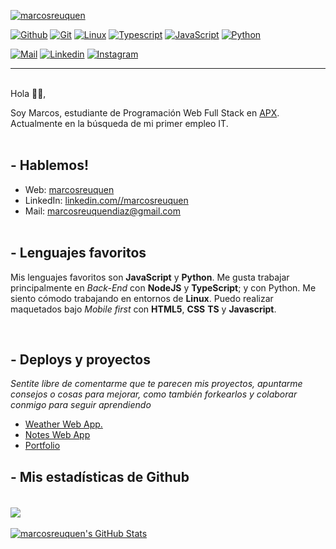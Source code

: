 [![marcosreuquen](https://media-exp3.licdn.com/dms/image/C5616AQGSH_Knr79ZJw/profile-displaybackgroundimage-shrink_200_800/0/1605112743023?e=1629331200&v=beta&t=zkrqFhJqjPF1o4jTEIvQtDtR68zVQKMHoJqBauTYzj4)][1]

[![Github](https://img.shields.io/badge/Github--333.svg?logo=github&logoWidth=20)](https://github.com/marcosreuquen)
[![Git](https://img.shields.io/badge/Git--critical.svg?logo=git&logoWidth=20)](https://github.com/marcosreuquen)
[![Linux](https://img.shields.io/badge/Linux--important.svg?logo=linux&logoWidth=20)](https://github.com/marcosreuquen)
[![Typescript](https://img.shields.io/badge/TypeScript--blue.svg?logo=typescript&logoWidth=20)](https://github.com/Marcosreuquen?tab=repositories&q=&type=&language=typescript)
[![JavaScript](https://img.shields.io/badge/JavaScript--yellow.svg?logo=javaScript&logoWidth=20)](https://github.com/Marcosreuquen?tab=repositories&q=&type=&language=javascript)
[![Python](https://img.shields.io/badge/Python--blueviolet.svg?logo=python&logoWidth=20)](https://github.com/Marcosreuquen?tab=repositories&q=&type=&language=python)

[![Mail](https://img.shields.io/badge/Mail--981E32.svg?logo=gmail&logoWidth=20)][3]
[![Linkedin](https://img.shields.io/badge/Linkedin--00205B.svg?logo=linkedin&logoWidth=20)][1]
[![Instagram](https://img.shields.io/badge/Instagram--C9284D.svg?logo=instagram&logoWidth=20)][4]
<br>

---

<br>
Hola 👋🏻,

Soy Marcos, estudiante de Programación Web Full Stack en [APX][6]. Actualmente en la búsqueda de mi primer empleo IT.
<br>
<br>

## - Hablemos!

- Web: [marcosreuquen][7]
- LinkedIn: [linkedin.com//marcosreuquen][2]
- Mail: [marcosreuquendiaz@gmail.com][3]
  <br>
  <br>

## - Lenguajes favoritos

Mis lenguajes favoritos son **JavaScript** y **Python**. Me gusta trabajar principalmente en _Back-End_ con **NodeJS** y **TypeScript**; y con Python. Me siento cómodo trabajando en entornos de **Linux**. Puedo realizar maquetados bajo _Mobile first_ con **HTML5**, **CSS** **TS** y **Javascript**.

<br>

## - Deploys y proyectos

_Sentite libre de comentarme que te parecen mis proyectos, apuntarme consejos o cosas para mejorar, como también forkearlos y colaborar conmigo para seguir aprendiendo_

- [Weather Web App.](https://marcosreuquen.github.io/WeatherApp)
- [Notes Web App](https://marcosreuquen.github.io/NotesAppFront)
- [Portfolio](https://marcosreuquen.github.io/apx-desafio-m4)

## - Mis estadísticas de Github

<a href="https://github.com/marcosreuquen/marcosreuquen">
  <br><img align="center" src="https://github-readme-stats.vercel.app/api/top-langs/?username=marcosreuquen&hide=java,html&title_color=ffffff&text_color=c9cacc&icon_color=2bbc8a&bg_color=1d1f21" />
</a>
<a href="https://github.com/marcosreuquen/marcosreuquen">
  <br><br><img align="center" src="https://github-readme-stats.vercel.app/api?username=marcosreuquen&show_icons=true&line_height=27&count_private=true&title_color=ffffff&text_color=c9cacc&icon_color=2bbc8a&bg_color=1d1f21" alt="marcosreuquen's GitHub Stats" />
</a>

[1]: https://github.com/Marcosreuquen
[2]: https://www.linkedin.com/in/marcos-reuquen-diaz
[3]: mailto:marcosreuquendiaz@gmail.com
[4]: https://www.instagram.com/marcosreuquen
[6]: https://apx.school
[7]: https://marcosreuquen.github.io/apx-desafio-m4
